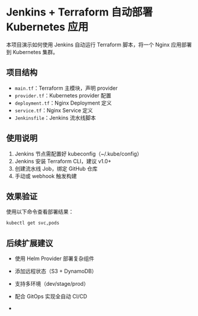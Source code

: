 # Jenkins + Terraform 自动部署 Kubernetes 应用

本项目演示如何使用 Jenkins 自动运行 Terraform 脚本，将一个 Nginx 应用部署到 Kubernetes 集群。

## 项目结构

- `main.tf`：Terraform 主模块，声明 provider
- `provider.tf`：Kubernetes provider 配置
- `deployment.tf`：Nginx Deployment 定义
- `service.tf`：Nginx Service 定义
- `Jenkinsfile`：Jenkins 流水线脚本

## 使用说明

1. Jenkins 节点需配置好 kubeconfig（~/.kube/config）
2. Jenkins 安装 Terraform CLI，建议 v1.0+
3. 创建流水线 Job，绑定 GitHub 仓库
4. 手动或 webhook 触发构建

## 效果验证

使用以下命令查看部署结果：

```bash
kubectl get svc,pods
```

## 后续扩展建议

- 使用 Helm Provider 部署复杂组件
- 添加远程状态（S3 + DynamoDB）
- 支持多环境（dev/stage/prod）
- 配合 GitOps 实现全自动 CI/CD

- 


